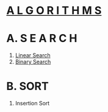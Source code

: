 # [A L G O R I T H M S](https://www.youtube.com/playlist?list=PLF7ypemOdw8SY3Wm5fSUd13aDZvYqety3)

# A. S E A R C H
1. [Linear Search](https://youtu.be/Bp-hNxWKm3s)
2. [Binary Search](https://youtu.be/Q-ITmLYHwMQ)

# B. SORT
1. Insertion Sort
